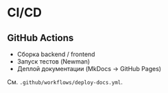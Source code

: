 # CI/CD

## GitHub Actions
- Сборка backend / frontend
- Запуск тестов (Newman)
- Деплой документации (MkDocs → GitHub Pages)

См. `.github/workflows/deploy-docs.yml`.
